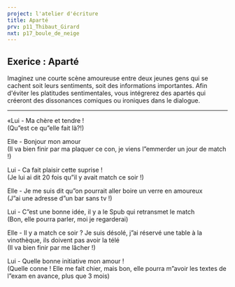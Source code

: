 ```yaml
---
project: l'atelier d'écriture
title: Aparté
prv: p11_Thibaut_Girard
nxt: p17_boule_de_neige
---
```

## Exerice : Aparté
Imaginez une courte scène amoureuse entre deux jeunes gens qui se cachent soit leurs sentiments, soit des informations importantes. Afin d'éviter les platitudes sentimentales, vous intégrerez des apartés qui créeront des dissonances comiques ou ironiques dans le dialogue.

---

«Lui - Ma chère et tendre !  
(Qu”est ce qu”elle fait là?!)

Elle - Bonjour mon amour  
(Il va bien finir par ma plaquer ce con, je viens l”emmerder un jour de match !)

Lui - Ca fait plaisir cette suprise !  
(Je lui ai dit 20 fois qu”il y avait match ce soir !)

Elle - Je me suis dit qu”on pourrait aller boire un verre en amoureux  
(J”ai une adresse d”un bar sans tv !)

Lui - C”est une bonne idée, il y a le Spub qui retransmet le match  
(Bon, elle pourra parler, moi je regarderai)

Elle - Il y a match ce soir ? Je suis désolé, j”ai réservé une table à la vinothèque, ils doivent pas avoir la télé  
(Il va bien finir par me lâcher !)

Lui - Quelle bonne initiative mon amour !  
(Quelle conne ! Elle me fait chier, mais bon, elle pourra m”avoir les textes de l”exam en avance, plus que 3 mois)